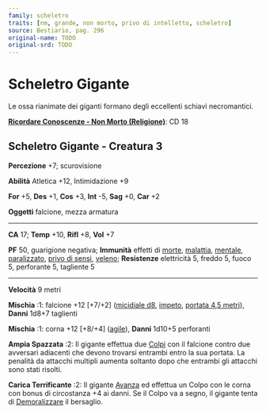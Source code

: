 ```yaml
---
family: scheletro
traits: [nm, grande, non morto, privo di intelletto, scheletro]
source: Bestiario, pag. 296
original-name: TODO
original-srd: TODO
---
```


# Scheletro Gigante

Le ossa rianimate dei giganti formano degli eccellenti schiavi necromantici.

**[Ricordare Conoscenze - Non Morto (Religione)](/azioni/ricordare-conoscenze)**:
CD 18

## Scheletro Gigante - Creatura 3

**Percezione** +7; scurovisione

**Abilità** Atletica +12, Intimidazione +9

**For** +5, **Des** +1, **Cos** +3, **Int** -5, **Sag** +0, **Car** +2

**Oggetti** falcione, mezza armatura

---

**CA** 17; **Temp** +10, **Rifl** +8, **Vol** +7

**PF** 50, guarigione negativa; **Immunità** effetti di [morte](/tratti/morte),
[malattia](/tratti/malattia), [mentale](/tratti/mentale),
[paralizzato](/condizioni/paralizzato),
[privo di sensi](/condizioni/privo-di-sensi), [veleno](/tratti/veleno);
**Resistenze** elettricità 5, freddo 5, fuoco 5, perforante 5, tagliente 5

---

**Velocità** 9 metri

**Mischia** :1: falcione +12 \[+7/+2] ([micidiale d8](/tratti/micidiale),
[impeto](/tratti/impeto), [portata 4,5 metri](/tratti/portata)), **Danni** 1d8+7
taglienti

**Mischia** :1: corna +12 \[+8/+4] ([agile](/tratti/agile)), **Danni** 1d10+5
perforanti

**Ampia Spazzata** :2: Il gigante effettua due [Colpi](/azioni/colpire) con il
falcione contro due avversari adiacenti che devono trovarsi entrambi entro la
sua portata. La penalità da attacchi multipli aumenta soltanto dopo che entrambi
gli attacchi sono stati risolti.

**Carica Terrificante** :2: Il gigante [Avanza](/azioni/avanzare) ed effettua un
Colpo con le corna con bonus di circostanza +4 ai danni. Se il Colpo va a segno,
il gigante tenta di [Demoralizzare](/azioni/demoralizzare) il bersaglio.
